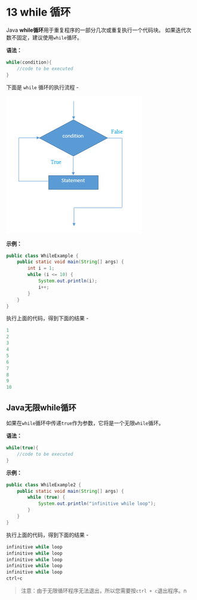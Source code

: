 # 13 while 循环



Java **while循环**用于重复程序的一部分几次或重复执行一个代码块。 如果迭代次数不固定，建议使用`while`循环。

**语法：**

```java
while(condition){  
    //code to be executed  
}
```

下面是 `while` 循环的执行流程 -

![img](13_01.png)

**示例：**

```java
public class WhileExample {
    public static void main(String[] args) {
        int i = 1;
        while (i <= 10) {
            System.out.println(i);
            i++;
        }
    }
}
```

执行上面的代码，得到下面的结果 -

```Java
1
2
3
4
5
6
7
8
9
10

```

## Java无限while循环

如果在`while`循环中传递`true`作为参数，它将是一个无限`while`循环。

**语法：**

```Java
while(true){  
    //code to be executed  
}
```

**示例：**

```java
public class WhileExample2 {
    public static void main(String[] args) {
        while (true) {
            System.out.println("infinitive while loop");
        }
    }
}
```

执行上面的代码，得到下面的结果 -

```java
infinitive while loop
infinitive while loop
infinitive while loop
infinitive while loop
infinitive while loop
ctrl+c
```

> 注意：由于无限循环程序无法退出，所以您需要按`ctrl + c`退出程序。n
